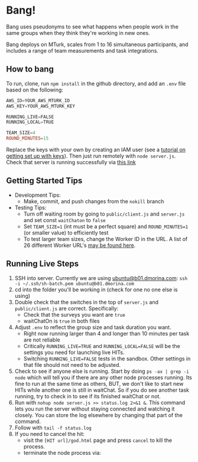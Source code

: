 # Bang!

Bang uses pseudonyms to see what happens when people work in the same groups when they think they're working in new ones.

Bang deploys on MTurk, scales from 1 to 16 simultaneous participants, and includes a range of team measurements and task integrations.

## How to bang

To run, clone, run `npm install` in the github directory, and add an `.env` file based on the following:

```PowerShell
AWS_ID=YOUR_AWS_MTURK_ID
AWS_KEY=YOUR_AWS_MTURK_KEY

RUNNING_LIVE=FALSE
RUNNING_LOCAL=TRUE

TEAM_SIZE=4
ROUND_MINUTES=15
```

Replace the keys with your own by creating an IAM user (see a [tutorial on getting set up with keys](https://glitch.com/edit/#!/mturk)). Then just run remotely with `node server.js`. Check that server is running successfully via [this link](http://127.0.0.1:3000/?assignmentId=3K4J6M3CXF8DU3JZ8XUVEMJHFWEAGV&hitId=3TRB893CSJPTPHN7BSD9FBMB45DG72&workerId=A19MTSLG2OYDLZ&turkSubmitTo=https%3A%2F%2Fworkersandbox.mturk.com)

## Getting Started Tips

- Development Tips:
  - Make, commit, and push changes from the `nokill` branch
- Testing Tips:
  - Turn off waiting room by going to `public/client.js` and `server.js` and set const `waitChaton` to `false`
  - Set `TEAM_SIZE=1` (int must be a perfect square) and `ROUND_MINUTES=1` (or smaller value) to efficiently test
  - To test larger team sizes, change the Worker ID in the URL. A list of 26 different Worker URL's [may be found here](https://docs.google.com/document/d/e/2PACX-1vRKrF6XJ-LUGyuumUiAyXc2mLOwPdhivliMadUKXqK_a92_vmV_9jaBxhtst3BSqK_BdtCdlZHd5VfC/pub).

## Running Live Steps
1. SSH into server. Currently we are using ubuntu@b01.dmorina.com: `ssh -i ~/.ssh/sh-batch.pem ubuntu@b01.dmorina.com` 
2. cd into the folder you'll be working in (check for one no one else is using)
3. Double check that the switches in the top of `server.js` and `public/client.js` are correct. Specifically:
    - Check that the surveys you want are `true`
    - waitChatOn is `true` in both files
4. Adjust `.env` to reflect the group size and task duration you want.
    - Right now running larger than 4 and longer than 10 minutes per task are not reliable
    - Critically `RUNNING_LIVE=TRUE` and `RUNNING_LOCAL=FALSE` will be the settings you need for launching live HITs.
    - Switching `RUNNING_LIVE=FALSE` tests in the sandbox. Other settings in that file should not need to be adjusted.
5. Check to see if anyone else is running. Start by doing `ps -ax | grep -i node` which will tell you if there are any other node processes running. Its fine to run at the same time as others, BUT, we don't like to start new HITs while another one is still in waitChat. So if you do see another task running, try to check in to see if its finished waitChat or not.
6. Run with `nohup node server.js >> status.log 2>&1 &`. This command lets you run the server without staying connected and watching it closely.  You can store the log elsewhere by changing that part of the command.
7. Follow with `tail -f status.log`
8. If you need to cancel the hit:
    - visit the `[HIT url]/god.html` page and press `cancel` to kill the process.
    - terminate the node process via: 